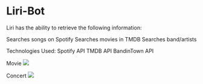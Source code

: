 # Liri-Bot

Liri has the ability to retrieve the following information:


Searches songs on Spotify
Searches movies in TMDB
Searches band/artists


Technologies Used:
Spotify API TMDB API BandinTown API

Movie
![](movie-this.gif)


Concert
![](concert-this.gif)

